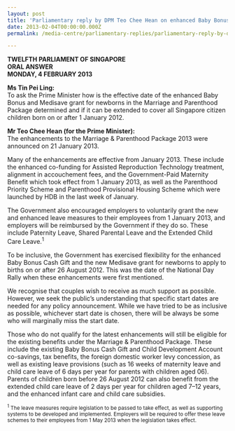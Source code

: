 ```yaml
---
layout: post
title: 'Parliamentary reply by DPM Teo Chee Hean on enhanced Baby Bonus and Medisave Grant for newborns in the M&P package'
date: 2013-02-04T00:00:00.000Z
permalink: /media-centre/parliamentary-replies/parliamentary-reply-by-dpm-teo-chee-hean-on-4-feb-2013

---
```




**TWELFTH PARLIAMENT OF SINGAPORE  
ORAL ANSWER  
MONDAY, 4 FEBRUARY 2013**

**Ms Tin Pei Ling:**  
To ask the Prime Minister how is the effective date of the enhanced Baby Bonus and Medisave grant for newborns in the Marriage and Parenthood Package determined and if it can be extended to cover all Singapore citizen children born on or after 1 January 2012.

**Mr Teo Chee Hean (for the Prime Minister):**  
The enhancements to the Marriage & Parenthood Package 2013 were announced on 21 January 2013.

Many of the enhancements are effective from January 2013. These include the enhanced co-funding for Assisted Reproduction Technology treatment, alignment in accouchement fees, and the Government-Paid Maternity Benefit which took effect from 1 January 2013, as well as the Parenthood Priority Scheme and Parenthood Provisional Housing Scheme which were launched by HDB in the last week of January.

The Government also encouraged employers to voluntarily grant the new and enhanced leave measures to their employees from 1 January 2013, and employers will be reimbursed by the Government if they do so. These include Paternity Leave, Shared Parental Leave and the Extended Child Care Leave.<sup>1</sup>

To be inclusive, the Government has exercised flexibility for the enhanced Baby Bonus Cash Gift and the new Medisave grant for newborns to apply to births on or after 26 August 2012. This was the date of the National Day Rally when these enhancements were first mentioned.

We recognise that couples wish to receive as much support as possible. However, we seek the public’s understanding that specific start dates are needed for any policy announcement. While we have tried to be as inclusive as possible, whichever start date is chosen, there will be always be some who will marginally miss the start date.

Those who do not qualify for the latest enhancements will still be eligible for the existing benefits under the Marriage & Parenthood Package. These include the existing Baby Bonus Cash Gift and Child Development Account co-savings, tax benefits, the foreign domestic worker levy concession, as well as existing leave provisions (such as 16 weeks of maternity leave and child care leave of 6 days per year for parents with children aged 06). Parents of children born before 26 August 2012 can also benefit from the extended child care leave of 2 days per year for children aged 7–12 years, and the enhanced infant care and child care subsidies.

<sub><sup>1</sup> The leave measures require legislation to be passed to take effect, as well as supporting systems to be developed and implemented. Employers will be required to offer these leave schemes to their employees from 1 May 2013 when the legislation takes effect.</sub>


